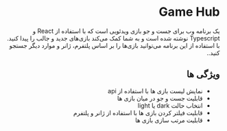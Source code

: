 <div dir='rtl'>

# Game Hub

یک برنامه وب برای جست و جو بازی ویدئویی است که با استفاده از React و Typescript نوشته شده است و به شما کمک می‌کند بازی‌های جدید و جالب را پیدا کنید. با استفاده از این برنامه می‌توانید بازی‌ها را بر اساس پلتفرم، ژانر و موارد دیگر جستجو کنید..

## ویژگی ها

- نمایش لیست بازی ها با استفاده از api
- قابلیت جست و جو در میان بازی ها
- انتخاب حالت dark یا light
- قابلیت فیلتر کردن بازی ها با استفاده از ژانر و پلتفرم
- قابلیت مرتب سازی بازی ها

</div>
